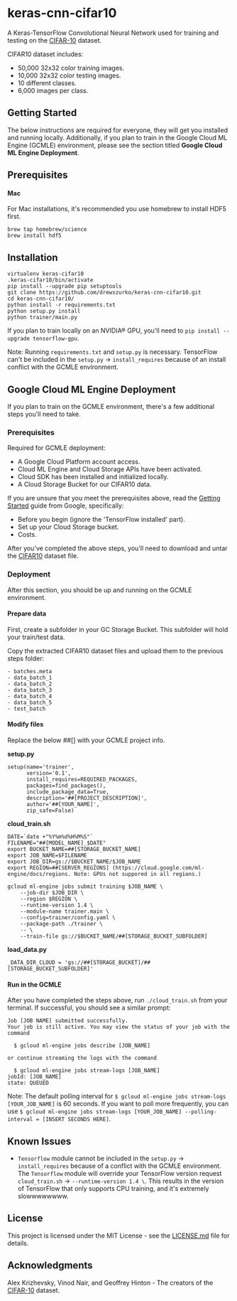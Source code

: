 # keras-cnn-cifar10
A Keras-TensorFlow Convolutional Neural Network used for training and testing on the [CIFAR-10](https://www.cs.toronto.edu/~kriz/cifar.html) dataset.

CIFAR10 dataset includes:

* 50,000 32x32 color training images.
* 10,000 32x32 color testing images.
* 10 different classes.
* 6,000 images per class.

## Getting Started
The below instructions are required for everyone, they will get you installed and running locally. Additionally, 
if you plan to train in the Google Cloud ML Engine (GCMLE) environment, please see the section titled 
**Google Cloud ML Engine Deployment**.

## Prerequisites
#### Mac
For Mac installations, it's recommended you use homebrew to install HDF5 first.
```
brew tap homebrew/science
brew install hdf5
```

## Installation
```
virtualenv keras-cifar10
.keras-cifar10/bin/activate
pip install --upgrade pip setuptools
git clone https://github.com/drewszurko/keras-cnn-cifar10.git
cd keras-cnn-cifar10/ 
python install -r requirements.txt
python setup.py install
python trainer/main.py
```

If you plan to train locally on an NVIDIA® GPU, you'll need to `pip install --upgrade tensorflow-gpu`.

Note: Running `requirements.txt` and `setup.py` is necessary. TensorFlow can't be included in the
`setup.py` -> `install_requires` because of an install conflict with the GCMLE environment. 


## Google Cloud ML Engine Deployment
If you plan to train on the GCMLE environment, there's a few additional steps you'll need to take.

### Prerequisites
Required for GCMLE deployment:
* A Google Cloud Platform account access.
* Cloud ML Engine and Cloud Storage APIs have been activated. 
* Cloud SDK has been installed and initialized locally.
* A Cloud Storage Bucket for our CIFAR10 data.

If you are unsure that you meet the prerequisites above, read the 
[Getting Started](https://cloud.google.com/ml-engine/docs/getting-started-training-prediction) guide from Google, specifically:

* Before you begin (ignore the 'TensorFlow installed' part).
* Set up your Cloud Storage bucket.
* Costs.

After you've completed the above steps, you'll need to download and untar the
[CIFAR10](https://www.cs.toronto.edu/~kriz/cifar-10-python.tar.gz) dataset file. 

### Deployment
After this section, you should be up and running on the GCMLE environment.

#### Prepare data
First, create a subfolder in your GC Storage Bucket. This subfolder will hold your train/test data.

Copy the extracted CIFAR10 dataset files and upload them to the previous steps folder:
```
- batches.meta
- data_batch_1
- data_batch_2
- data_batch_3
- data_batch_4
- data_batch_5
- test_batch
```

#### Modify files
Replace the below ##[] with your GCMLE project info. 

**setup.py**

```
setup(name='trainer',
      version='0.1',
      install_requires=REQUIRED_PACKAGES,
      packages=find_packages(),
      include_package_data=True,
      description='##[PROJECT_DESCRIPTION]',
      author='##[YOUR_NAME]', 
      zip_safe=False)
```

**cloud_train.sh**
```
DATE=`date +"%Y%m%d%H%M%S"`
FILENAME="##[MODEL_NAME]_$DATE"
export BUCKET_NAME=##[STORAGE_BUCKET_NAME] 
export JOB_NAME=$FILENAME
export JOB_DIR=gs://$BUCKET_NAME/$JOB_NAME
export REGION=##[SERVER_REGIONS] (https://cloud.google.com/ml-engine/docs/regions. Note: GPUs not suppored in all regions.)

gcloud ml-engine jobs submit training $JOB_NAME \
    --job-dir $JOB_DIR \
    --region $REGION \
    --runtime-version 1.4 \
    --module-name trainer.main \
    --config=trainer/config.yaml \
    --package-path ./trainer \
    -- \
    --train-file gs://$BUCKET_NAME/##[STORAGE_BUCKET_SUBFOLDER]
```

**load_data.py**
```
_DATA_DIR_CLOUD = 'gs://##[STORAGE_BUCKET]/##[STORAGE_BUCKET_SUBFOLDER]'
```

#### Run in the GCMLE
After you have completed the steps above, run `./cloud_train.sh` from your terminal.
 If successful, you should see a similar prompt:

```
Job [JOB NAME] submitted successfully.
Your job is still active. You may view the status of your job with the command

  $ gcloud ml-engine jobs describe [JOB_NAME]

or continue streaming the logs with the command

  $ gcloud ml-engine jobs stream-logs [JOB_NAME]
jobId: [JOB_NAME]
state: QUEUED
```
Note: The default polling interval for `$ gcloud ml-engine jobs stream-logs [YOUR_JOB_NAME]` is 60 seconds. 
If you want to poll more frequently, you can use  `$ gcloud ml-engine jobs stream-logs [YOUR_JOB_NAME] --polling-interval = [INSERT SECONDS HERE]`.

## Known Issues
* `Tensorflow` module cannot be included in the `setup.py` -> `install_requires` because of a conflict with the GCMLE environment. 
The `Tensorflow` module will override your TensorFlow version request `cloud_train.sh` -> `--runtime-version 1.4 \`. This 
results in the version of TensorFlow that only supports CPU training, and it's extremely slowwwwwwww.

## License
This project is licensed under the MIT License - see the [LICENSE.md](https://github.com/drewszurko/keras-cnn-cifar10/blob/master/LICENSE) file for details.

## Acknowledgments
Alex Krizhevsky, Vinod Nair, and Geoffrey Hinton - The creators of the [CIFAR-10](https://www.cs.toronto.edu/~kriz/cifar.html) dataset.